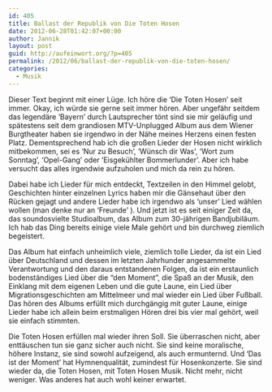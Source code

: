 ```yaml
---
id: 405
title: Ballast der Republik von Die Toten Hosen
date: 2012-06-28T01:42:07+00:00
author: Jannik
layout: post
guid: http://aufeinwort.org/?p=405
permalink: /2012/06/ballast-der-republik-von-die-toten-hosen/
categories:
  - Musik
---
```

Dieser Text beginnt mit einer Lüge. Ich höre die &#8216;Die Toten Hosen&#8217; seit immer. Okay, ich würde sie gerne seit immer hören. Aber ungefähr seitdem das legendäre &#8216;Bayern&#8217; durch Lautsprecher tönt sind sie mir geläufig und spätestens seit dem grandiosen MTV-Unplugged Album aus dem Wiener Burgtheater haben sie irgendwo in der Nähe meines Herzens einen festen Platz. Dementsprechend hab ich die großen Lieder der Hosen nicht wirklich mitbekommen, sei es &#8216;Nur zu Besuch&#8217;, &#8216;Wünsch dir Was&#8217;, &#8216;Wort zum Sonntag&#8217;, &#8216;Opel-Gang&#8217; oder &#8216;Eisgekühlter Bommerlunder&#8217;. Aber ich habe versucht das alles irgendwie aufzuholen und mich da rein zu hören.

Dabei habe ich Lieder für mich entdeckt, Textzeilen in den Himmel gelobt, Geschichten hinter einzelnen Lyrics haben mir die Gänsehaut über den Rücken gejagt und andere Lieder habe ich irgendwo als &#8216;unser&#8217; Lied wählen wollen (man denke nur an &#8216;Freunde&#8217; ). Und jetzt ist es seit einiger Zeit da, das soundosvielte Studioalbum, das Album zum 30-jährigen Bandjubiläum. Ich hab das Ding bereits einige viele Male gehört und bin durchweg ziemlich begeistert. 

Das Album hat einfach unheimlich viele, ziemlich tolle Lieder, da ist ein Lied über Deutschland und dessen im letzten Jahrhunder angesammelte Verantwortung und den daraus entstandenen Folgen, da ist ein erstaunlich bodenständiges Lied über die &#8220;den Moment&#8221;, die Spaß an der Musik, den Einklang mit dem eigenen Leben und die gute Laune, ein Lied über Migrationsgeschichten am Mittelmeer und mal wieder ein Lied über Fußball. Das hören des Albums erfüllt mich durchgängig mit guter Laune, einige Lieder habe ich allein beim erstmaligen Hören drei bis vier mal gehört, weil sie einfach stimmten.

Die Toten Hosen erfüllen mal wieder ihren Soll. Sie überraschen nicht, aber enttäuschen tun sie ganz sicher auch nicht. Sie sind keine moralische, höhere Instanz, sie sind sowohl aufzeigend, als auch ermunternd. Und &#8216;Das ist der Moment&#8217; hat Hymnenqualität, zumindest für Hosenkonzerte. Sie sind wieder da, die Toten Hosen, mit Toten Hosen Musik. Nicht mehr, nicht weniger. Was anderes hat auch wohl keiner erwartet.